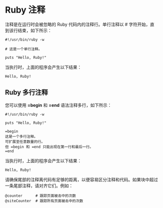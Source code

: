 
# Ruby 注释

注释是在运行时会被忽略的 Ruby 代码内的注释行。单行注释以 # 字符开始，直到该行结束，如下所示：

```
#!/usr/bin/ruby -w

# 这是一个单行注释。

puts "Hello, Ruby!"

```

当执行时，上面的程序会产生以下结果：

```
Hello, Ruby!

```

## Ruby 多行注释

您可以使用 **=begin** 和 **=end** 语法注释多行，如下所示：

```
#!/usr/bin/ruby -w

puts "Hello, Ruby!"

=begin
这是一个多行注释。
可扩展至任意数量的行。
但 =begin 和 =end 只能出现在第一行和最后一行。 
=end

```

当执行时，上面的程序会产生以下结果：

```
Hello, Ruby!

```

请确保尾部的注释离代码有足够的距离，以便容易区分注释和代码。如果块中超过一条尾部注释，请对齐它们。例如：

```
@counter      # 跟踪页面被击中的次数
@siteCounter  # 跟踪所有页面被击中的次数

```

